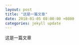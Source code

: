 ```yaml
---
layout: post
title: "这是一篇文章"
date: 2018-01-05 08:00:00 +0800
categories: jekyll update
---
```


这是一篇文章
